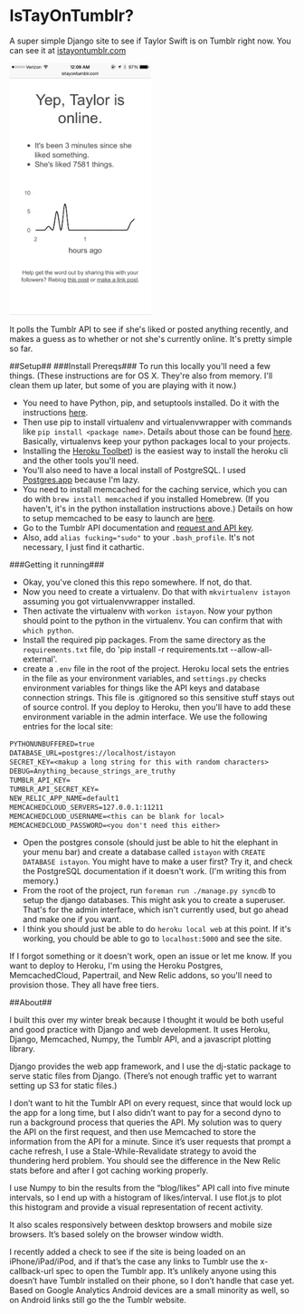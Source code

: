 IsTayOnTumblr?
=======

A super simple Django site to see if Taylor Swift is on Tumblr right now. You can see it at [istayontumblr.com](http://istayontumblr.com)

<img src="screenshot.png?raw=true" width="250" >

It polls the Tumblr API to see if she's liked or posted anything recently, and makes a guess as to whether or not she's currently online. It's pretty simple so far.

##Setup##
###Install Prereqs###
To run this locally you'll need a few things. (These instructions are for OS X. They're also from memory. I'll clean them up later, but some of you are playing with it now.)
- You need to have Python, pip, and setuptools installed. Do it with the instructions [here](http://docs.python-guide.org/en/latest/starting/install/osx/).
- Then use pip to install virtualenv and virtualenvwrapper with commands like `pip install <package name>`. Details about those can be found [here](https://github.com/kennethreitz/python-guide/blob/master/docs/dev/virtualenvs.rst). Basically, virtualenvs keep your python packages local to your projects.
- Installing the [Heroku Toolbet](https://devcenter.heroku.com/articles/getting-started-with-python#set-up)) is the easiest way to install the heroku cli and the other tools you'll need.
- You'll also need to have a local install of PostgreSQL. I used [Postgres.app](http://postgresapp.com/) because I'm lazy.
- You need to install memcached for the caching service, which you can do with `brew install memcached` if you installed Homebrew. (If you haven't, it's in the python installation instructions above.) Details on how to setup memcached to be easy to launch are [here](http://www.rahuljiresal.com/2014/03/installing-memcached-on-mac-with-homebrew-and-lunchy/).
- Go to the Tumblr API documentation and [request and API key](https://www.tumblr.com/oauth/apps).
- Also, add `alias fucking="sudo"` to your `.bash_profile`. It's not necessary, I just find it cathartic.

###Getting it running###
- Okay, you've cloned this this repo somewhere. If not, do that.
- Now you need to create a virtualenv. Do that with `mkvirtualenv istayon` assuming you got virtualenvwrapper installed.
- Then activate the virtualenv with `workon istayon`. Now your python should point to the python in the virtualenv. You can confirm that with `which python`.
- Install the required pip packages. From the same directory as the `requirements.txt` file, do 'pip install -r requirements.txt --allow-all-external'.
- create a `.env` file in the root of the project. Heroku local sets the entries in the file as your environment variables, and `settings.py` checks environment variables for things like the API keys and database connection strings. This file is .gitignored so this sensitive stuff stays out of source control. If you deploy to Heroku, then you'll have to add these environment variable in the admin interface. We use the following entries for the local site:
```
PYTHONUNBUFFERED=true
DATABASE_URL=postgres://localhost/istayon
SECRET_KEY=<makup a long string for this with random characters>
DEBUG=Anything_because_strings_are_truthy
TUMBLR_API_KEY=
TUMBLR_API_SECRET_KEY=
NEW_RELIC_APP_NAME=default1
MEMCACHEDCLOUD_SERVERS=127.0.0.1:11211
MEMCACHEDCLOUD_USERNAME=<this can be blank for local>
MEMCACHEDCLOUD_PASSWORD=<you don't need this either>
```
- Open the postgres console (should just be able to hit the elephant in your menu bar) and create a database called `istayon` with `CREATE DATABASE istayon`. You might have to make a user first? Try it, and check the PostgreSQL documentation if it doesn't work. (I'm writing this from memory.)
- From the root of the project, run `foreman run ./manage.py syncdb` to setup the django databases. This might ask you to create a superuser. That's for the admin interface, which isn't currently used, but go ahead and make one if you want.
- I think you should just be able to do `heroku local web` at this point. If it's working, you chould be able to go to `localhost:5000` and see the site.

If I forgot something or it doesn't work, open an issue or let me know. If you want to deploy to Heroku, I'm using the Heroku Postgres, MemcachedCloud, Papertrail, and New Relic addons, so you'll need to provision those. They all have free tiers.

##About##

I built this over my winter break because I thought it would be both useful and good practice with Django and web development. It uses Heroku, Django, Memcached, Numpy, the Tumblr API, and a javascript plotting library.

Django provides the web app framework, and I use the dj-static package to serve static files from Django. (There’s not enough traffic yet to warrant setting up S3 for static files.)

I don’t want to hit the Tumblr API on every request, since that would lock up the app for a long time, but I also didn’t want to pay for a second dyno to run a background process that queries the API. My solution was to query the API on the first request, and then use Memcached to store the information from the API for a minute. Since it’s user requests that prompt a cache refresh, I use a Stale-While-Revalidate strategy to avoid the thundering herd problem. You should see the difference in the New Relic stats before and after I got caching working properly.

I use Numpy to bin the results from the “blog/likes” API call into five minute intervals, so I end up with a histogram of likes/interval. I use flot.js to plot this histogram and provide a visual representation of recent activity.

It also scales responsively between desktop browsers and mobile size browsers. It’s based solely on the browser window width.

I recently added a check to see if the site is being loaded on an iPhone/iPad/iPod, and if that’s the case any links to Tumblr use the x-callback-url spec to open the Tumblr app. It’s unlikely anyone using this doesn’t have Tumblr installed on their phone, so I don’t handle that case yet. Based on Google Analytics Android devices are a small minority as well, so on Android links still go the the Tumblr website.
